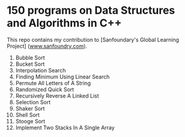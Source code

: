 150 programs on Data Structures and Algorithms in C++
======

This repo contains my contribution to [Sanfoundary's Global Learning Project] (www.sanfoundry.com).

1.  Bubble Sort
2.  Bucket Sort
3.  Interpolation Search
4.  Finding Minimum Using Linear Search
5.  Permute All Letters of A String
6.  Randomized Quick Sort
7.  Recursively Reverse A Linked List
8.  Selection Sort
9.  Shaker Sort
10. Shell Sort
11. Stooge Sort
12. Implement Two Stacks In A Single Array

